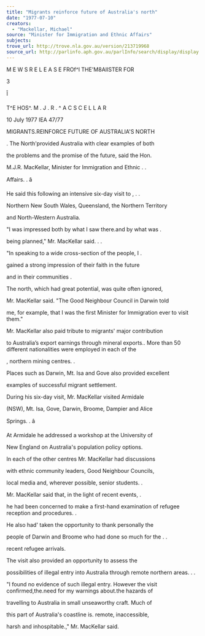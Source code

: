 ```yaml
---
title: "Migrants reinforce future of Australia's north"
date: "1977-07-10"
creators:
  - "Mackellar, Michael"
source: "Minister for Immigration and Ethnic Affairs"
subjects:
trove_url: http://trove.nla.gov.au/version/213719968
source_url: http://parlinfo.aph.gov.au/parlInfo/search/display/display.w3p;query=Id%3A%22media/pressrel/HPR08003109%22
---
```


 M E W S  R E L E A S E  FROf^l THE'M8AIISTER FOR

 3

 Î

 T^E HOS^. M . J . R .  ^ A C S C E L L A R

 10 July 1977 IEA 47/77

 MIGRANTS.REINFORCE FUTURE OF AUSTRALIA'S NORTH

 .  The North'provided Australia with clear examples of both 

 the problems and the promise of the future,  said the Hon.

 M.J.R. MacKellar, Minister for Immigration and Ethnic .  .

 Affairs.  .  â 

 He said this following an intensive six-day visit to ,  .  .

 Northern New South Wales, Queensland,  the Northern Territory 

 and North-Western Australia.

 "I was impressed both by what I saw there.and by what was .

 being planned," Mr. MacKellar said. .  .

 "In speaking to a wide cross-section of the people,  I .  

 gained a strong impression of their faith in the future 

 and in their communities .

 The north,  which had great potential, was quite often ignored, 

 Mr. MacKellar said. "The Good Neighbour Council in Darwin told 

 me, for example, that I was the first Minister for Immigration  ever to visit them."

 Mr. MacKellar also paid tribute to migrants' major contribution 

 to Australia’s export earnings through mineral exports.. More  than 50 different nationalities were employed in each of the 

 ,  northern mining centres.  .

 Places such as Darwin, Mt. Isa and Gove also provided excellent 

 examples of successful migrant settlement.

 During his six-day visit,  Mr. MacKellar visited Armidale 

 (NSW), Mt. Isa, Gove, Darwin, Broome, Dampier and Alice 

 Springs.  .  â 

 At Armidale he addressed a workshop at the University of 

 New England on Australia's population policy options.

 In each of the other centres Mr. MacKellar had discussions 

 with ethnic community leaders, Good Neighbour Councils, 

 local media and, wherever possible, senior students. .

 Mr. MacKellar said that, in the light of recent events, .  

 he had been concerned to make a first-hand examination of  refugee reception and procedures. .

 He also had' taken the opportunity to thank personally the 

 people of Darwin and Broome who had done so much for the .  .

 recent refugee arrivals.

 The visit also provided an opportunity to assess the 

 possibilities of illegal entry into Australia through  remote northern areas. .  .

 "I found no evidence of such illegal entry. However the visit  confirmed,the.need for my warnings about.the hazards of 

 travelling to Australia in small unseaworthy craft. Much of 

 this part of Australia's coastline is. remote, inaccessible, 

 harsh and inhospitable.," Mr. MacKellar said.

